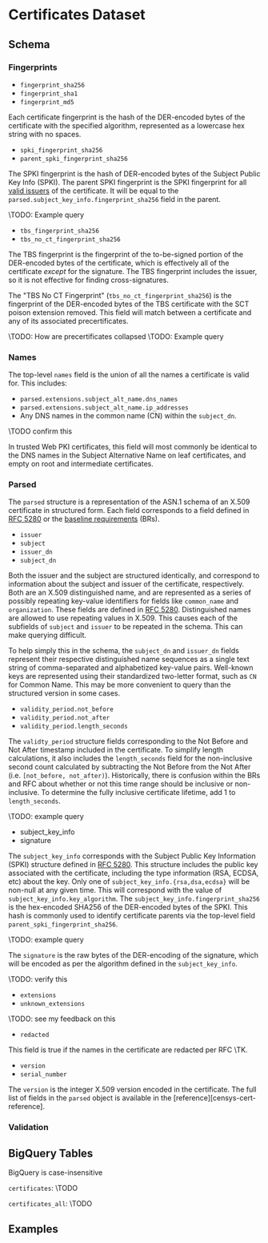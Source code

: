 # Certificates Dataset

## Schema

### Fingerprints

* `fingerprint_sha256`
* `fingerprint_sha1`
* `fingerprint_md5`

Each certificate fingerprint is the hash of the DER-encoded bytes of the
certificate with the specified algorithm, represented as a lowercase hex string
with no spaces.

* `spki_fingerprint_sha256`
* `parent_spki_fingerprint_sha256`

The SPKI fingerprint is the hash of DER-encoded bytes of the Subject Public Key
Info (SPKI). The parent SPKI fingerprint is the SPKI fingerprint for all [valid
issuers](#validation) of the certificate. It will be equal to the
`parsed.subject_key_info.fingerprint_sha256` field in the parent.

\TODO: Example query

* `tbs_fingerprint_sha256`
* `tbs_no_ct_fingerprint_sha256`

The TBS fingerprint is the fingerprint of the to-be-signed portion of the
DER-encoded bytes of the certificate, which is effectively all of the
certificate _except_ for the signature. The TBS fingerprint includes the issuer,
so it is not effective for finding cross-signatures.

The "TBS No CT Fingerprint" (`tbs_no_ct_fingerprint_sha256`) is the fingerprint
of the DER-encoded bytes of the TBS certificate with the SCT poison extension
removed. This field will match between a certificate and any of its associated
precertificates.

\TODO: How are precertificates collapsed
\TODO: Example query

### Names

The top-level `names` field is the union of all the names a certificate is valid for. This includes:
* `parsed.extensions.subject_alt_name.dns_names`
* `parsed.extensions.subject_alt_name.ip_addresses`
* Any DNS names in the common name (CN) within the `subject_dn`.

\TODO confirm this

In trusted Web PKI certificates, this field will most commonly be identical to
the DNS names in the Subject Alternative Name on leaf certificates, and empty on
root and intermediate certificates.

### Parsed

The `parsed` structure is a representation of the ASN.1 schema of an X.509
certificate in structured form. Each field corresponds to a field defined in
[RFC 5280][rfc-5280] or the [baseline requirements][brs] (BRs). 

* `issuer`
* `subject`
* `issuer_dn`
* `subject_dn`

Both the issuer and the subject are structured identically, and correspond to
information about the subject and issuer of the certificate, respectively. Both
are an X.509 distinguished name, and are represented as a series of possibly
repeating key-value identifiers for fields like `common_name` and
`organization`. These fields are defined in [RFC 5280][rfc-5280]. Distinguished
names are allowed to use repeating values in X.509. This causes each of the
subfields of `subject` and `issuer` to be repeated in the schema. This can make
querying difficult.

To help simply this in the schema, the `subject_dn` and `issuer_dn` fields
represent their respective distinguished name sequences as a single text string
of comma-separated and alphabetized key-value pairs. Well-known keys are
represented using their standardized two-letter format, such as `CN` for Common
Name. This may be more convenient to query than the structured version in some cases. 

* `validity_period.not_before`
* `validity_period.not_after`
* `validity_period.length_seconds`

The `validty_period` structure fields corresponding to the
Not Before and Not After timestamp included in the certificate. To simplify
length calculations, it also includes the `length_seconds` field for the
non-inclusive second count calculated by subtracting the Not Before from the Not
After (i.e. `[not_before, not_after)`). Historically, there is confusion within
the BRs and RFC about whether or not this time range should be inclusive or
non-inclusive. To determine the fully inclusive certificate lifetime, add 1 to
`length_seconds`.

\TODO: example query

* subject_key_info
* signature

The `subject_key_info` corresponds with the Subject Public Key Information
(SPKI) structure defined in [RFC 5280][rfc-5280]. This structure includes the
public key associated with the certificate, including the type information (RSA,
ECDSA, etc) about the key. Only one of `subject_key_info.{rsa,dsa,ecdsa}` will
be non-null at any given time. This will correspond with the value of
`subject_key_info.key_algorithm`. The `subject_key_info.fingerprint_sha256` is
the hex-encoded SHA256 of the DER-encoded bytes of the SPKI. This hash is
commonly used to identify certificate parents via the top-level field
`parent_spki_fingerprint_sha256`. 

\TODO: example query

The `signature` is the raw bytes of the DER-encoding of the signature, which
will be encoded as per the algorithm defined in the `subject_key_info`.


\TODO: verify this

* `extensions`
* `unknown_extensions`

\TODO: see my feedback on this

* `redacted`

This field is true if the names in the certificate are redacted per RFC \TK.

* `version`
* `serial_number`

The `version` is the integer X.509 version encoded in the certificate. 
The full list of fields in the `parsed` object is available in the
[reference][censys-cert-reference].

### Validation

## BigQuery Tables

BigQuery is case-insensitive

`certificates`: \TODO 

`certificates_all`: \TODO

## Examples

[rfc-5280]: https://www.rfc-editor.org/rfc/rfc5280
[brs]: https://cabforum.org/baseline-requirements-documents/
